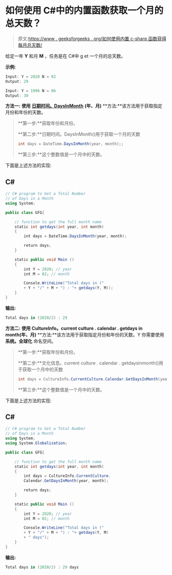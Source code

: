 # 如何使用 C#中的内置函数获取一个月的总天数？

> 原文:[https://www . geeksforgeeks . org/如何使用内置 c-sharp 函数获得每月总天数/](https://www.geeksforgeeks.org/how-to-get-a-total-number-of-days-in-a-month-using-built-in-functions-in-c-sharp/)

给定一年 **Y** 和月 **M** ，任务是在 C#中 g et 一个月的总天数。

**示例:**

```cs
Input: Y = 2020 N = 02
Output: 29

Input: Y = 1996 N = 06
Output: 30

```

**方法一:** **使用** [**日期时间。DaysInMonth**](https://www.geeksforgeeks.org/datetime-daysinmonth-method-in-c-sharp/) **(年、月)** **方法:**该方法用于获取指定月份和年份的天数。

> **第一步:**获取年份和月份。
> 
> **第二步:**日期时间。DaysInMonth()用于获取一个月的天数
> 
> ```cs
> int days = DateTime.DaysInMonth(year, month);;
> 
> ```
> 
> **第三步:**这个整数值是一个月中的天数。

下面是上述方法的实现:

## C#

```cs
// C# program to Get a Total Number
// of Days in a Month
using System; 

public class GFG{ 

    // function to get the full month name 
    static int getdays(int year, int month)  
    { 
        int days = DateTime.DaysInMonth(year, month);

        return days;
    } 

    static public void Main () 
    {  
        int Y = 2020; // year
        int M = 02; // month

        Console.WriteLine("Total days in ("
        + Y + "/" + M + ") : "+ getdays(Y, M)); 
    }  
}
```

**输出:**

```cs
Total days in (2020/2) : 29

```

**方法二:** **使用** **CultureInfo。current culture . calendar . getdays in month(年、月)** **方法:**该方法用于获取指定月份和年份的天数。Y 你需要使用 **系统。全球化** 命名空间。

> **第一步:**获取年份和月份。
> 
> **第二步:**文化信息。current culture . calendar . getdaysinmonth()用于获取一个月中的天数
> 
> ```cs
> int days = CultureInfo.CurrentCulture.Calendar.GetDaysInMonth(year, month);;
> 
> ```
> 
> **第三步:**这个整数值是一个月中的天数。

下面是上述方法的实现:

## C#

```cs
// C# program to Get a Total Number
// of Days in a Month
using System; 
using System.Globalization;

public class GFG{ 

    // function to get the full month name 
    static int getdays(int year, int month)  
    { 
        int days = CultureInfo.CurrentCulture.
        Calendar.GetDaysInMonth(year, month);

        return days;
    } 

    static public void Main () 
    {  
        int Y = 2020; // year
        int M = 02; // month

        Console.WriteLine("Total days in ("
        + Y + "/" + M + ") : "+ getdays(Y, M)
        + " days"); 
    }  
}
```

**输出:**

```cs
Total days in (2020/2) : 29 days

```